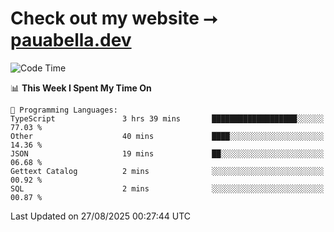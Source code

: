 # Check out my website ⭢ [pauabella.dev](https://pauabella.dev)

<!--START_SECTION:waka-->
![Code Time](http://img.shields.io/badge/Code%20Time-4%2C717%20hrs%2043%20mins-blue)

📊 **This Week I Spent My Time On** 

```text
💬 Programming Languages: 
TypeScript               3 hrs 39 mins       ███████████████████░░░░░░   77.03 % 
Other                    40 mins             ████░░░░░░░░░░░░░░░░░░░░░   14.36 % 
JSON                     19 mins             ██░░░░░░░░░░░░░░░░░░░░░░░   06.68 % 
Gettext Catalog          2 mins              ░░░░░░░░░░░░░░░░░░░░░░░░░   00.92 % 
SQL                      2 mins              ░░░░░░░░░░░░░░░░░░░░░░░░░   00.87 % 
```


 Last Updated on 27/08/2025 00:27:44 UTC
<!--END_SECTION:waka-->
